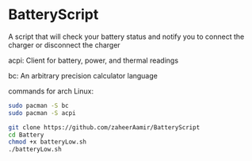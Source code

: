 # BatteryScript

A script that will check your battery status and notify you to connect the charger or disconnect the charger

acpi: Client for battery, power, and thermal readings

bc: An arbitrary precision calculator language

commands for arch Linux:

```bash 
sudo pacman -S bc
sudo pacman -S acpi
```


```bash
git clone https://github.com/zaheerAamir/BatteryScript
cd Battery
chmod +x batteryLow.sh
./batteryLow.sh
```

